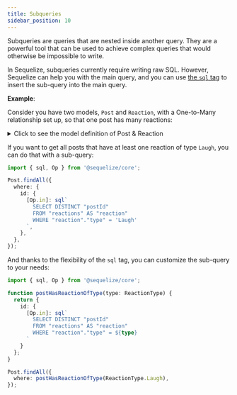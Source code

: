 ```yaml
---
title: Subqueries
sidebar_position: 10
---
```


Subqueries are queries that are nested inside another query. They are a powerful tool that can be used to achieve complex queries that would otherwise be impossible to write.

In Sequelize, subqueries currently require writing raw SQL. However, Sequelize can help you with the main query, and you can use [the `sql` tag](./raw-queries.mdx) to insert the sub-query into the main query.

__Example__:

Consider you have two models, `Post` and `Reaction`, with a One-to-Many relationship set up, so that one post has many reactions:

<details>
<summary>Click to see the model definition of Post & Reaction</summary>

```ts
import { Sequelize, Model, DataTypes, InferCreationAttributes, InferAttributes } from '@sequelize/core';
import { Attribute, AutoIncrement, PrimaryKey, NotNull, HasMany } from '@sequelize/decorators-legacy';
import { SqliteDialect } from '@sequelize/sqlite';

class Post extends Model<InferAttributes<Post>, InferCreationAttributes<Post>> {
  @PrimaryKey
  @Attribute(DataTypes.INTEGER)
  @AutoIncrement
  declare id: number;
    
  @Attribute(DataTypes.STRING)
  @NotNull
  declare content: string;
    
  @HasMany(() => Reaction, 'postId')
  declare reactions?: NonAttribute<Reaction[]>;
}

enum ReactionType {
  Like = 'Like',
  Angry = 'Angry',
  Laugh = 'Laugh',
  Sad = 'Sad',
}

class Reaction extends Model {
  @PrimaryKey
  @Attribute(DataTypes.INTEGER)
  @AutoIncrement
  declare id: number;
    
  @Attribute(DataTypes.ENUM(Object.keys(ReactionType)))
  @NotNull
  declare type: ReactionType;
    
  @Attribute(DataTypes.INTEGER)
  @NotNull
  declare postId: number;
}

const sequelize = new Sequelize({
  dialect: SqliteDialect,
  storage: ':memory:',
  models: [Post, Reaction],
});
```

</details>

If you want to get all posts that have at least one reaction of type `Laugh`, you can do that with a sub-query:

```ts
import { sql, Op } from '@sequelize/core';

Post.findAll({
  where: {
    id: {
      [Op.in]: sql`
        SELECT DISTINCT "postId"
        FROM "reactions" AS "reaction"
        WHERE "reaction"."type" = 'Laugh'
      `,
    },
  },
});
```

And thanks to the flexibility of the `sql` tag, you can customize the sub-query to your needs:

```ts
import { sql, Op } from '@sequelize/core';

function postHasReactionOfType(type: ReactionType) {
  return {
    id: { 
      [Op.in]: sql`
        SELECT DISTINCT "postId"
        FROM "reactions" AS "reaction"
        WHERE "reaction"."type" = ${type}
      `
    }
  };
}

Post.findAll({
  where: postHasReactionOfType(ReactionType.Laugh),
});
```
